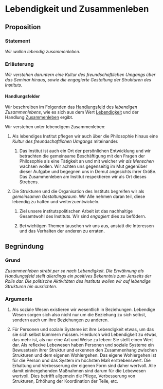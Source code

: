 <!---
   NAME - The NAME of this project is:
ethos

  FILE - The FILENAME of the current file is:
/v3a5.md

  CREATION - This project was CREATED on:
2017-01-28-16:15:00 UTC

  MODIFICATION - This project was last MODIFIED on:
2017-01-28-16:15:00 UTC

  VERSION - The current VERSION of this project is:
<git-commit-hash>-2017-01-28-16:15:00 UTC

  CREATOR(S) - This project was CREATED by:
Michael Czechowski, Martin Maga

  CONTACT - You can CONTACT the creator(s) or developer(s) of this project at:
E-Mail: mail@martinmaga.de

  COPYRIGHT - The COPYRIGHT holder of this project is:
COPYRIGHT (c) 2016 Martin Maga

  LICENSE - This project is LICENSED under the following license:
Martin Maga 2016 CC BY-SA 4.0 https://creativecommons.org

  SUBFILE – This is a SUBFILE! For more INFORMATION on this project go to:
/README.md
--->
# Lebendigkeit und Zusammenleben
## Proposition
### Statement
*Wir wollen lebendig zusammenleben.*

### Erläuterung
*Wir verstehen daruntern eine Kultur des freundschaftlichen Umgangs über das Seminar hinaus, sowie die engagierte Gestaltung der Strukturen des Instituts.*

#### Handlungsfelder
Wir beschreiben im Folgenden das [Handlungsfeld](../synopsis/reasons.md) des *lebendigen Zusammenlebens*, wie es sich aus dem Wert [Lebendigkeit](../values/v3_liveliness.md)
und der Handlung [Zusammenleben](../actions/a5_live.md) ergibt.

Wir verstehen unter lebendigem Zusammenleben:

1. Als lebendiges Institut pflegen wir auch über die Philosophie hinaus eine *Kultur des freundschaftlichen Umgangs* miteinander.

    1. Das Institut ist auch ein Ort der persönlichen Entwicklung und wir betrachten die gemeinsame Beschäftigung mit den Fragen der Philosophie als eine Tätigkeit an und mit welcher wir *als Menschen* wachsen wollen.
    Wir achten uns gegenseitig im Mut gegenüber dieser Aufgabe und begegnen uns in Demut angesichts ihrer Größe.
    Das Zusammenleben am Institut respektieren wir als Ort dieses Strebens.

2. Die Strukturen und die Organisation des Instituts begreifen wir als *gemeinsamen Gestaltungsraum*. Wir Alle nehmen daran teil, diese lebendig zu halten und weiterzuentwickeln.

    1. Ziel unsere institutspolitischen Arbeit ist das nachhaltige Gesamtwohl des Instituts.
    Wir sind *engagiert* dies zu befödern.

    2. Bei wichtigen Themen tauschen wir uns aus, anstatt die Interessen und das Verhalten der anderen zu erraten.

## Begründung
### Grund
*Zusammenleben strebt per se nach Lebendigkeit. Die Erwähnung als Handlungsfeld stellt allerdings ein positives Bekenntnis zum Jenseits der Rolle dar. Die politische Aktivitäten des Instituts wollen wir auf lebendige Strukturen hin ausrichten.*

### Argumente
1. Als soziale Wesen existieren wir wesentlich in Beziehungen.
Lebendige Wesen sorgen sich also nicht nur um die Beziehung zu sich selbst, sondern auch um ihre Beziehungen zu anderen.

2. Für Personen und soziale Systeme ist ihre Lebendigkeit etwas, um das sie sich selbst kümmern müssen. Hierdurch wird Lebendigkeit zu etwas, das mehr ist, als nur eine Art und Weise zu leben: Sie stellt einen Wert dar.
Als reflexive Lebewesen haben Personen und soziale Systeme ein Bewusstsein ihrer Struktur und erkennen den Zusammenhang zwischen Strukturen und dem eigenen Wohlergehen.
Das eigene Wohlergehen ist für die Person und das System im höchsten Maß erstrebenswert.
Die Erhaltung und Verbesserung der eigenen Form sind daher wertvoll.
Alle damit einhergehenden Maßnahmen sind darum für die Lebewesen wertvoll. Dies betrifft allgemein die Pflege, Verbesserung von Strukturen, Erhöhung der Koordination der Teile, etc.

